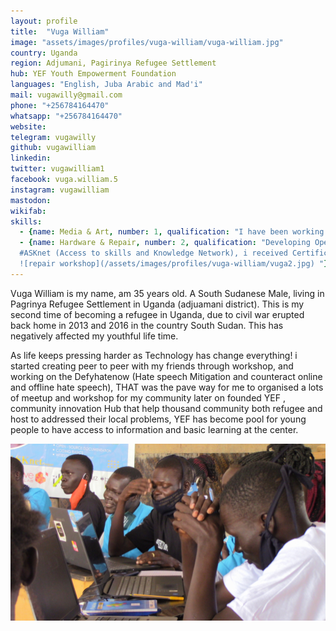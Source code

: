 ```yaml
---
layout: profile
title:  "Vuga William"
image: "assets/images/profiles/vuga-william/vuga-william.jpg"
country: Uganda
region: Adjumani, Pagirinya Refugee Settlement
hub: YEF Youth Empowerment Foundation
languages: "English, Juba Arabic and Mad'i"
mail: vugawilly@gmail.com
phone: "+256784164470"
whatsapp: "+256784164470"
website: 
telegram: vugawilly
github: vugawilliam
linkedin: 
twitter: vugawilliam1
facebook: vuga.william.5
instagram: vugawilliam
mastodon: 
wikifab:
skills:
  - {name: Media & Art, number: 1, qualification: "I have been working with Kapital Movie Industry for quit years, where i have learn a lot and am knowledgeable enough to used this tools and the software. \n \n ![film shooting](/assets/images/profiles/vuga-william/vuga1.JPG) "}
  - {name: Hardware & Repair, number: 2, qualification: "Developing Open Technology Skills and imparting Community Information \n \n
  #ASKnet (Access to skills and Knowledge Network), i received Certificate of completion of the training Program on developing open technology skills and imparting community information \n \n 
  ![repair workshop](/assets/images/profiles/vuga-william/vuga2.jpg) "}
---
```

Vuga William is my name, am 35 years old. A South Sudanese Male, living in Pagrinya Refugee Settlement in Uganda (adjuamani district). This is my second time of becoming a refugee in Uganda, due to civil war erupted back home in 2013 and 2016 in the country South Sudan. This has negatively affected my youthful life time.

As life keeps pressing harder as Technology has change everything! i started creating peer to peer with my friends through workshop, and working on the Defyhatenow (Hate speech Mitigation and counteract online and offline hate speech), THAT was the pave way for me to organised a lots of meetup and workshop for my community later on founded YEF , community innovation Hub that help thousand community both refugee and host to addressed their local problems, YEF has become pool for young people to have access to information and basic learning at the center.

![workshop](/assets/images/profiles/vuga-william/vuga3.JPG)